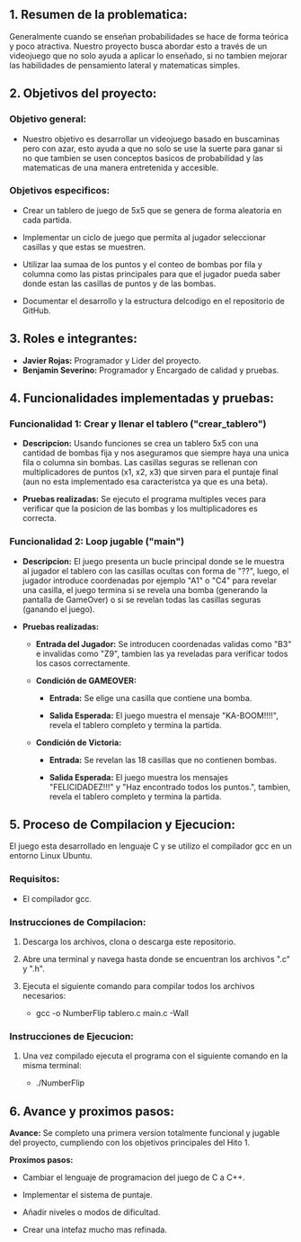 
## 1. Resumen de la problematica:

Generalmente cuando se enseñan probabilidades se hace de  forma teórica y poco atractiva. Nuestro proyecto busca abordar esto a través de un videojuego que no solo ayuda a aplicar lo enseñado, si no tambien mejorar las habilidades de pensamiento lateral y matematicas simples. 

## 2. Objetivos del proyecto:

### Objetivo general:

* Nuestro objetivo es desarrollar un videojuego basado en buscaminas pero con azar, esto ayuda a que no solo se use la suerte para ganar si no que tambien se usen conceptos basicos de probabilidad y las matematicas de una manera entretenida y accesible.

### Objetivos especificos:

* Crear un tablero de juego de 5x5 que se genera de forma aleatoria en cada partida.

* Implementar un ciclo de juego que permita al jugador seleccionar casillas y que estas se muestren.

* Utilizar laa sumaa de los puntos y el conteo de bombas por fila y columna como las pistas principales para que el jugador pueda saber donde estan las casillas de puntos y de las bombas.

* Documentar el desarrollo y la estructura delcodigo en el repositorio de GitHub.

## 3. Roles e integrantes:

* **Javier Rojas:** Programador y Lider del proyecto.
* **Benjamin Severino:** Programador y Encargado de calidad y pruebas.

## 4. Funcionalidades implementadas y pruebas:

### Funcionalidad 1: Crear y llenar el tablero ("crear_tablero")

* **Descripcion:** Usando funciones se crea un tablero 5x5 con una cantidad de bombas fija y nos aseguramos que siempre haya una unica fila o columna sin bombas.
Las casillas seguras se rellenan con multiplicadores de puntos (x1, x2, x3) que sirven para el puntaje final (aun no esta implementado esa caracteristca ya que es una beta).

* **Pruebas realizadas:** Se ejecuto el programa multiples veces para verificar que la posicion de las bombas y los multiplicadores es correcta.

### Funcionalidad 2: Loop jugable ("main")

* **Descripcion:** El juego presenta un bucle principal donde se le muestra al jugador el tablero con las casillas ocultas con forma de "??", luego, el jugador introduce coordenadas por ejemplo "A1" o "C4" para revelar una casilla, el juego termina si se revela una bomba (generando la pantalla de GameOver) o si se revelan todas las casillas seguras (ganando el juego).

* **Pruebas realizadas:**

    * **Entrada del Jugador:** Se introducen coordenadas validas como "B3" e invalidas como "Z9", tambien las ya reveladas para verificar todos los casos correctamente.

    * **Condición de GAMEOVER:**

        * **Entrada:** Se elige una casilla que contiene una bomba.

        * **Salida Esperada:** El juego muestra el mensaje "KA-BOOM!!!!", revela el tablero completo y termina la partida.

    * **Condición de Victoria:**

        * **Entrada:** Se revelan las 18 casillas que no contienen bombas.

        * **Salida Esperada:** El juego muestra los mensajes "FELICIDADEZ!!!" y "Haz encontrado todos los puntos.", tambien, revela el tablero completo y termina la partida.

## 5. Proceso de Compilacion y Ejecucion:

El juego esta desarrollado en lenguaje C y se utilizo el compilador gcc en un entorno Linux Ubuntu.

### Requisitos:

* El compilador gcc.

### Instrucciones de Compilacion:

1.  Descarga los archivos, clona o descarga este repositorio.

2.  Abre una terminal y navega hasta donde se encuentran los archivos ".c" y ".h".

3.  Ejecuta el siguiente comando para compilar todos los archivos necesarios:

    *    gcc -o NumberFlip tablero.c main.c -Wall

### Instrucciones de Ejecucion:

1.  Una vez compilado ejecuta el programa con el siguiente comando en la misma terminal:

    *    ./NumberFlip


## 6. Avance y proximos pasos:

**Avance:** Se completo una primera version totalmente funcional y jugable del proyecto, cumpliendo con los objetivos principales del Hito 1.

**Proximos pasos:**

* Cambiar el lenguaje de programacion del juego de C a C++.

* Implementar el sistema de puntaje.

* Añadir niveles o modos de dificultad.

* Crear una intefaz mucho mas refinada.
